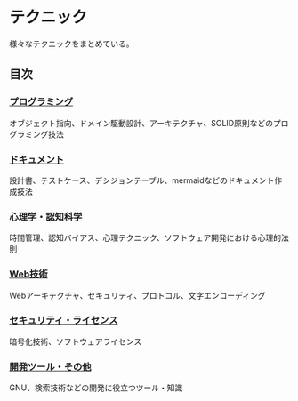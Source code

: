 # テクニック
様々なテクニックをまとめている。

## 目次

### [プログラミング](./programming.md)
オブジェクト指向、ドメイン駆動設計、アーキテクチャ、SOLID原則などのプログラミング技法

### [ドキュメント](./document.md)
設計書、テストケース、デシジョンテーブル、mermaidなどのドキュメント作成技法

### [心理学・認知科学](./psychology.md)
時間管理、認知バイアス、心理テクニック、ソフトウェア開発における心理的法則

### [Web技術](./web.md)
Webアーキテクチャ、セキュリティ、プロトコル、文字エンコーディング

### [セキュリティ・ライセンス](./security.md)
暗号化技術、ソフトウェアライセンス

### [開発ツール・その他](./development.md)
GNU、検索技術などの開発に役立つツール・知識